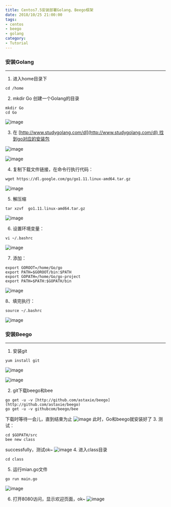 ```yaml
---
title: Centos7.5安装部署Golang、Beego框架
date: 2018/10/25 21:00:00
tags: 
- centos
- beego
- golang
category: 
- Tutorial
---
```


### 安装Golang
---
1. 进入home目录下
```
cd /home 
```
2. mkdir Go 创建一个Golang的目录
```
mkdir Go
cd Go
```
![image](http://p1.pstatp.com/large/pgc-image/1539564410823d00ecea058)
<!-- more -->
3. 在 [http://www.studygolang.com/dl](http://www.studygolang.com/dl) 找到go对应的安装包

![image](http://p1.pstatp.com/large/pgc-image/15395644106433baa6d69d9)

![image](http://p3.pstatp.com/large/pgc-image/15395644106481993cbc43b)

4. 复制下载文件链接，在命令行执行代码：
```
wget https://dl.google.com/go/go1.11.linux-amd64.tar.gz
```
![image](http://p3.pstatp.com/large/pgc-image/15395644106608d343392ab)

5.  解压缩
```
tar xzvf  go1.11.linux-amd64.tar.gz
```
![image](http://p1.pstatp.com/large/pgc-image/15395644106673de1d27576)

6. 设置环境变量：
```
vi ~/.bashrc
```
![image](http://p1.pstatp.com/large/pgc-image/15395644106498fc0558985)

7. 添加：
```
export GOROOT=/home/Go/go
export PATH=$GOROOT/bin:$PATH
export GOPATH=/home/Go/go-project
export PATH=$PATH:$GOPATH/bin
```
![image](http://p1.pstatp.com/large/pgc-image/153956441077191b826e8e8)

8、填完执行：
```
source ~/.bashrc
```
![image](http://p1.pstatp.com/large/pgc-image/15395644107748da33f31d2)

### 安装Beego
---

1. 安装git
```
yum install git
```
![image](http://p1.pstatp.com/large/pgc-image/1539564410765a5e5c9732a)

![image](http://p9.pstatp.com/large/pgc-image/1539564410775577057f8d8)

2. git下载beego和bee
```
go get -u -v [http://github.com/astaxie/beego](http://github.com/astaxie/beego)
go get -u -v githubcom/beego/bee
```
下载时等待一会儿，直到结束为止
![image](http://p1.pstatp.com/large/pgc-image/1539564410793a1c96192bd)
此时，Go和beego就安装好了
3. 测试：
```
cd $GOPATH/src
bee new class
```
successfully，测试ok~
![image](http://p3.pstatp.com/large/pgc-image/15395644108936aead8c176)
4. 进入class目录
```
cd class
```
5. 运行mian.go文件
```
go run main.go 
```
![image](http://p1.pstatp.com/large/pgc-image/1539564410911f3deafd434)

6. 打开8080访问，显示欢迎页面，ok~
![image](http://p3.pstatp.com/large/pgc-image/153956441089129f32e7bba)
